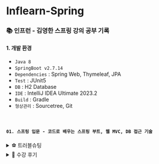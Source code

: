 # Inflearn-Spring
### 📚 인프런 - 김영한 스프링 강의 공부 기록

#### 1. 개발 환경
* `Java 8`
* `SpringBoot v2.7.14`
* `Dependencies` : Spring Web, Thymeleaf, JPA
* `Test` : JUnit5
* `DB` : H2 Database
* `IDE` : IntelliJ IDEA Ultimate 2023.2
* `Build` : Gradle
* `형상관리` : Sourcetree, Git

<br>

#### `01. 스프링 입문 - 코드로 배우는 스프링 부트, 웹 MVC, DB 접근 기술`

<details>
  
  <summary>⚽️ 트러블슈팅</summary>
  
  ##### `섹션 1) 프로젝트 환경 설정 : 빌드하고 실행하기`
  * **인텔리제이 IDE 내에서는 빌드가 정상적으로 진행되는데, 터미널에서 빌드가 되지 않는 문제 발생**
    
      <details>
        <summary>👉 에러 내용 확인</summary>
        <div markdown="1">    
      	
        JAVA_HOME is set to an invalid directory: /Library/Java/JavaVirtualMachines/jdk1.8.0_291.jdk/Contents/Home 
            
        Please set the JAVA HOME variable in your environment to match the 
        location of your Java installation.
    
      </details>

      * 💡 컴퓨터에 세팅되어있는 JDK 버전은 1.8.0.361 인데 왜 1.8.0.291로 되어있는걸까...
        
      <br>
      
      * 1️⃣ 첫 번째 시도 : 인텔리제이 Settings (구 preferences) > Build Tools > Gradle 에서, Gradle JVM 을 1.8 로 변경해주고,
        자바 컴파일 설정과 Project Structure 설정에서 모두 SDK가 자바 버전 1.8.0_361로 되어있는지, 자바 Language level 이 8로 되어있는지 확인해주었다. ➡️ 실패, 이 설정은 맞는 것 같은데, 근본적인 해결 방법이 아니었음.
            
      <br>
      
      * 2️⃣ 두 번째 시도 : 터미널에서 직접 JDK 경로를 수정해주었다. 1.8.0.291 -> 1.8.0.361 ➡️  실패, 경로가 안 맞긴 했다... 이것도 필요하긴 했는데 이렇게 해놓고도 콘솔 빌드 할라니까 동일한 에러가 나왔고, IDE에서는 빌드가 멀쩡하게 잘 되는 요상한 문제가 계속됨.
   
      <br>
      
      * 3️⃣ 세 번째 시도 : 인텔리제이 세팅 + 프로젝트 스트럭쳐 세팅 + JDK 경로 직접 변경 후, 1.8로 변경했던 Gradle JVM 의 경로를 수동 설졍해줌
        <img width="1030" alt="스크린샷 2023-07-29 오전 1 25 25" src="https://github.com/chujaeyeong/Inflearn-Spring/assets/123634960/cb282fe1-82ac-45a3-9e06-7bf374b1ed91">


        ➡️ 성공!
        * 경로 수동 설정 이전에 Gradle JVM을 JAVA_HOME 라고 설정 하고 터미널에서 직접 빌드 해봤는데, 잘 되긴 했음. (Gradle JVM 변경 기록: Project SDK 1.8 -> Java 1.8 -> Java Home -> add SDK 로 JVM 경로 수동설정한 Oracle OpenJDK 1.8)
        * 그러나 이렇게 바꾸니 IDE 밖에서는 jar 파일로 빌드가 잘 되는데, 멀쩡하게 잘 되던 IDE 내에서 빌드가 안 되기 시작함...(어떤 선택을 하고싶어짐)
        * 근데 그 순간! 친절한 인텔리제이가 너 JVM 다시 설정해봐 라고 하길래 음 ㅇㅋ 하고 수동설정 한 게 신의 한 수 였다... 이게되네... (이 시점에서 Gradle JVM 경로를 수동으로 설정한것임)
        * 아마 기존에 잡혀있던 Gradle JVM 경로였던 1.8 도 제대로 안 잡혀 있었던 것 같음.
          다음에 빌드 안 되면 자바 버전 + JDK 버전 터미널에서 확인 한 뒤에 인텔리제이에서 Gradle JVM 을 수동으로 경로를 잡아주는게 제일 정확할 것 같다.
        * 도움이 되었던 정보 : https://m.blog.naver.com/kaylee51/221722379602 / https://dev-emmababy.tistory.com/139
       
      <br>
      
      <br>

      <br>


  ##### `섹션 2) 회원 관리 예제 - 백엔드 개발 : 회원 리포지토리 테스트 케이스 작성`
  * **assertThat 쓰고싶은데 왜 자동완성이 안되냐고요!!!!**

      <details>
        <summary>👉 에러 내용 확인</summary>
        <img width="992" alt="스크린샷 2023-07-30 오전 1 46 19" src="https://github.com/chujaeyeong/Inflearn-Spring/assets/123634960/873511a2-c1e3-44d6-9f3d-918c040615f2">
        ➡️  Cannot resolve symbol assertThat 이러면서 에러메시지 등장... 대충 'assertThat' 이 뭔 말인지 모르겠삼 이라는 뜻
      </details>

      * 💡 Assertions.assertEquals(member, result); 이라고 쓰고 테스트 해도 되는데, 좀 더 직관적인 코드라서 assertThat을 쓰는 것 같다... 라는 나의 추측
      * 뭐 암튼 안되니까 추가해보자
      
      <br>
      
      * 1️⃣ 첫 번째 시도 : 클래스 윗단에 바로 import static org.assertj.core.api.Assertions.assertThat; 넣어주기 ➡️ 성공!
      * ‼️ 추가 : Settings -> File and Code Templete -> Code 탭에서 JUnit5 Test Class 클릭 후
        여기다가 기존에 있는 import 아래에 import static org.assertj.core.api.Assertions.*; 를 추가해주자
        <img width="1026" alt="스크린샷 2023-07-30 오전 12 45 21" src="https://github.com/chujaeyeong/Inflearn-Spring/assets/123634960/f8620f7a-4da7-4be6-83cc-b0d8617e56ba">

         ➡️  이렇게 추가해주면 바로 assertThat 을 사용할 수 있다고는 하는데, 나는 지금 테스트 코드를 작성 중에 추가한거라 바로바로 적용이 안된건지 그냥 지맘대로 적용 안 시켜주는지는 잘 모르겠다만
        귀찮다면 그냥 코드 상단에 static 하나 import 해주고 바로 사용하도록하자... 
    * 도움이 되었던 정보 : https://sinau.tistory.com/90 

           
      <br>
      
      <br>

      <br>


  ##### `섹션 6) 스프링 DB 접근 기술 : 스프링 데이터 JPA`
  * **Autowired 불가, 하나만 선택해서 스프링 빈으로 등록하길 바란다~**
    
    <details>
      <summary>👉 에러 내용 확인</summary>
      <img width="1088" alt="스크린샷 2023-08-01 오전 2 42 59" src="https://github.com/chujaeyeong/Inflearn-Spring/assets/123634960/5e6ca76b-d99d-4caf-ba14-2b6554deb357">

      ➡️  memoryMemberRepository 와 springDataJpaRepository 가 둘 다 스프링 빈으로 등록되어있다... 하나만 등록할 수 있음! 이라는 뜻 
    </details>
  
      * 💡 SpringConfig.java 에서 memoryMemberRepository 주입한건 다 주석으로 막았는데 왜 등록되었다고 하는지 생각의 늪에 빠졌다
      
      <br>
      
      * 1️⃣ 첫 번째 시도 : MemoryMemberRepository.java 에 붙어있던 @Repository 어노테이션 제거 ➡️ 성공!
        * MemoryMemberRepository.java 코드는 H2 DB 연결하기 전에 사용하던 메모리 저장용 코드라서 스프링 빈으로 등록된 상태를 고쳐줘야했다
          (springDataJpaRepository 가 정상적으로 주입될 수 있도록)
        * 근데 SpringConfig에 MemoryMemberRepository 사용과 관련된 Bean은 다 주석으로 막아놨는데 왜 둥록되어있나 봤더니
          @Repository 어노테이션을 사용하면 SpringConfig에 Bean으로 수동 등록하지 않아도 스프링이 자동으로 스프링 빈으로 등록해버려서, @Autowired 시점에 스프링 입장에서는
          먼저 등록된 MemoryMemberRepository 말고는 등록을 받을 수가 없었던 것이다
        * 그래서 MemoryMemberRepository 에 붙어있는 @Repository 어노테이션까지 제거해야 스프링 빈을 다른걸로 등록할 수 있었다는것
        * 추가로, 이건 인텔리제이의 짜잘한 버그같은데, MemoryMemberRepository.java 코드를 수정해줬는데도 여전히 SpringConfig 코드의 @Autowired 관련 에러가 표시되길래
          뭐지? 하고 그냥 테스트 코드를 돌려봤는데 딱히 에러 없이 잘 동작했다... 인텔리제이를 종료했다가 키니까 SpringConfig 코드에 에러는 사라졌다 ㅎ... 어쨌던 햅삐엔딩!
        * 도움이 되었던 정보 : https://www.inflearn.com/questions/111653
          (로드맵상 다음 회차 강의인 "스프링 핵심 원리 - 기본편" 에서 중복된 스프링 빈이 있을 때 다양한 해결 방법을 알려주신다함... 넵!)


</details>


<details>
    
  <summary>📖 수강 후기</summary>

  <br>
  
  * 1️⃣ 위대하신 스프링부트님님님을 모십니다... 일단 스프링부트 프로젝트 생성부터 눈깔 튀어나오기시작, 프로젝트 안에 깃이그노어 파일까지 들어가있는거보고 경악을 금치 못했다
  (https://start.spring.io/ 사용) 물론 스프링에서도 어느정도 다 되지만 왜 스프링부트 스프링부트 하는지 약간 조금 이해가 되기 시작했다 
  * 2️⃣ 국비 수강하면서 배웠던거 복습해서 넘 좋았습니다 (그래... 나 완전히 까먹진 않았구나...) / AOP 기술은 이번에 배워서 나중가서도 유용하게 써먹을 수 있을 것 같다는 생각!
  * 3️⃣ 정처기 공부하면서 개발공부는 손을 놨었는데 머리 풀기 좋았당 굿, 역시 뭔가 투닥투닥 치면서 공부하는게 제일 재미있다 
  * 4️⃣ 객체지향 개념은 아직은 아 이거군 감으로는 다 아는데 뭔가 정확하게 (남한테 PT하듯 술술 설명하는 정도?) 아직도 잘 모르는 것 같아서 담번 강의 들으면서 Java의 정석도 같이 병행해서 공부하려고함
  * 5️⃣ 테스트코드 작성하는거 이번에 처음 해봤는데 이거 진짜 습관 잘 들여야 될 것 같음,,, 매번 실행해보고 어 이거 안되네 투닥투닥 고치고 그랬는데 테스트코드의 중요성을 알게됨 
  * 6️⃣ 완강 고생했다 재영아~ 시작이 반이다 👊
      
      
</details>



      
